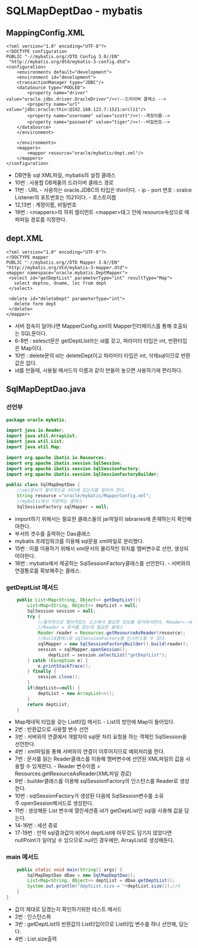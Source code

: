 # SQLMapDeptDao - mybatis

## MappingConfig.XML

```markup
<?xml version="1.0" encoding="UTF-8"?>
<!DOCTYPE configuration
PUBLIC "-//mybatis.org//DTD Config 3.0//EN"
 "http://mybatis.org/dtd/mybatis-3-config.dtd">
<configuration>
	<environments default="development">
	<environment id="development">
	<transactionManager type="JDBC"/>
	<dataSource type="POOLED">
		<property name="driver" value="oracle.jdbc.driver.OracleDriver"/><!--드라이버 클래스 -->
		<property name="url" value="jdbc:oracle:thin:@192.168.123.7:1521:orcl11"/>
		<property name="username" value="scott"/><!--계정이름-->
		<property name="password" value="tiger"/><!--비밀번호-->
	</dataSource>
	</environment>

	</environments>
	<mappers>
		<mapper resource="oracle/mybatis/dept.xml"/>
	</mappers>
</configuration>
```

* DB연동 sql XML파일, mybatis의 설정 클래스
* 10번 : 사용할 DB제품의 드라이버 클래스 경로
* 11번 : URL - 사용하는 oracle.JDBC의 타입은 thin이다. - ip - port 번호 : oralce Listener의 포트번호는 1521이다. - 호스트이름
* 12,13번 : 계정이름, 비밀번호
* 19번 : &lt;mappers&gt;의 하위 엘리먼트 &lt;mapper&gt;태그 안에 resource속성으로 매퍼파일 경로를 지정한다.

## dept.XML

```markup
<?xml version="1.0" encoding="UTF-8"?>
<!DOCTYPE mapper
PUBLIC "-//mybatis.org//DTD Mapper 3.0//EN"
"http://mybatis.org/dtd/mybatis-3-mapper.dtd">
<mapper namespace="oracle.mybatis.DeptMapper">
 <select id="getDeptList" parameterType="int" resultType="Map">
   select deptno, dname, loc from dept
 </select>
 
 <delete id="deleteDept" parameterType="int">
   delete form dept
 </delete>
</mapper>
```

* 서버 접속이 일어나면 MapperConfig.xml의 Mapper인터페이스를 통해 호출되는 SQL문이다.
* 6-8번 : selesct문은 getDeptLIst라는 id를 갖고, 파라미터 타입은 int, 반환타입은 Map이다.
* 10번 : delete문의 id는 deleteDept이고 파라미터 타입은 int, 삭제sql이므로 반환값은 없다.
* id를 만들때, 사용될 메서드의 이름과 같이 만들어 놓으면 사용하기에 편리하다.

## SqlMapDeptDao.java

### 선언부

```java
package oracle.mybatis;

import java.io.Reader;
import java.util.ArrayList;
import java.util.List;
import java.util.Map;

import org.apache.ibatis.io.Resources;
import org.apache.ibatis.session.SqlSession;
import org.apache.ibatis.session.SqlSessionFactory;
import org.apache.ibatis.session.SqlSessionFactoryBuilder;

public class SqlMapDeptDao {
	//xml문서가 물리적으로 어디에 있는지를 알아야 한다.
	String resource ="oracle/mybatis/MapperConfig.xml";
	//myBatis에서 지원하는 클래스
	SqlSessionFactory sqlMapper = null;
```

* import하기 위해서는 필요한 클래스들의 jar파일이 labraries에 존재하는지 확인해야한다.
* 부서의 갯수를 출력하는 Dao클래스
* mybatis 프레임워크를 이용해 sql문을 xml파일로 분리했다.
* 15번 : 이를 이용하기 위해서 xml문서의 물리적인 위치를 멤버변수로 선언, 생성되어야한다.
* 16번 : mybatis에서 제공하는 SqlSessionFactory클래스를 선언한다. - 서버와의 연결통로를 확보해주는 클래스.

### getDeptList 메서드

```java
	public List<Map<String, Object>> getDeptList(){
		List<Map<String, Object>> deptList = null;
		SqlSession session = null;
		try {
			//물리적으로 떨어져있는 소스에서 필요한 정보를 읽어와야한다. Reader<->Writer
			//Reader = 문서를 읽는데 필요한 클래스
			Reader reader = Resources.getResourceAsReader(resource);
			//build클래스로 sqlSessionFactory를 인스턴스할 수 있다.
			sqlMapper = new SqlSessionFactoryBuilder().build(reader);
			session = sqlMapper.openSession();
				deptList = session.selectList("getDeptList");			
		} catch (Exception e) {
			e.printStackTrace();
		} finally {
			session.close();
		}
		if(deptList==null) {
			deptList = new ArrayList<>();
		}
		return deptList;
	}
```

* Map제네릭 타입을 갖는 List타입 메서드 - List의 방안에 Map이 들어있다.
* 2번 : 반환값으로 사용할 변수 선언
* 3번 : 서버와의 연결에서 개발자의 sql문 처리 요청을 하는 객체인 SqlSession을 선언한다.
* 4번 : xml파일을 통해 서버와의 연결이 이루어지므로 예외처리를 한다.
* 7번 : 문서를 읽는 Reader클래스를 이용해 멤버변수에 선언된 XML파일의 값을 사용할 수 있게한다. - Reader 변수이름 = Resources.getResourceAsReader\(XML파일 경로\)
* 9번 : builder클래스를 이용해 sqlSessionFactory의 인스턴스를 Reader로 생성한다.
* 10번 : sqlSessionFactory가 생성된 다음에 SqlSession변수를 소유주.openSession메서드로 생성한다.
* 11번 : 생성해둔 List 변수에 열린세션중 id가 getDeptList인 sql을 사용해 값을 담는다.
* 14-16번 : 세션 종료
* 17-19번 : 만약 sql결과값이 비어서 deptList에 아무것도 담기지 않았다면 nullPoint가 일어날 수 있으므로 null인 경우에만, ArrayList로 생성해둔다.

### main 메서드

```java
	public static void main(String[] args) {
		SqlMapDeptDao dDao = new SqlMapDeptDao();
		List<Map<String, Object>> deptList = dDao.getDeptList();
		System.out.println("deptList.size = "+deptList.size());//4
	}
}
```

* 값이 제대로 담겼는지 확인하기위한 테스트 메서드
* 2번 : 인스턴스화
* 3번 : getDeptList의 반환값이 List타입이므로 List타입 변수를 하나 선언해, 담는다.
* 4번 : List.size출력

